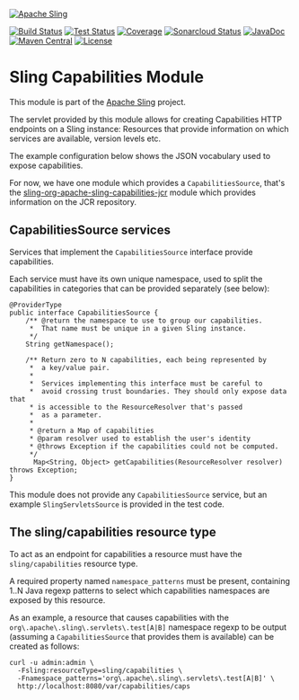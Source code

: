 [![Apache Sling](https://sling.apache.org/res/logos/sling.png)](https://sling.apache.org)

&#32;[![Build Status](https://ci-builds.apache.org/job/Sling/job/modules/job/sling-org-apache-sling-capabilities/job/master/badge/icon)](https://ci-builds.apache.org/job/Sling/job/modules/job/sling-org-apache-sling-capabilities/job/master/)&#32;[![Test Status](https://img.shields.io/jenkins/tests.svg?jobUrl=https://ci-builds.apache.org/job/Sling/job/modules/job/sling-org-apache-sling-capabilities/job/master/)](https://ci-builds.apache.org/job/Sling/job/modules/job/sling-org-apache-sling-capabilities/job/master/test/?width=800&height=600)&#32;[![Coverage](https://sonarcloud.io/api/project_badges/measure?project=apache_sling-org-apache-sling-capabilities&metric=coverage)](https://sonarcloud.io/dashboard?id=apache_sling-org-apache-sling-capabilities)&#32;[![Sonarcloud Status](https://sonarcloud.io/api/project_badges/measure?project=apache_sling-org-apache-sling-capabilities&metric=alert_status)](https://sonarcloud.io/dashboard?id=apache_sling-org-apache-sling-capabilities)&#32;[![JavaDoc](https://www.javadoc.io/badge/org.apache.sling/org.apache.sling.capabilities.svg)](https://www.javadoc.io/doc/org.apache.sling/org-apache-sling-capabilities)&#32;[![Maven Central](https://maven-badges.herokuapp.com/maven-central/org.apache.sling/org.apache.sling.capabilities/badge.svg)](https://search.maven.org/#search%7Cga%7C1%7Cg%3A%22org.apache.sling%22%20a%3A%22org.apache.sling.capabilities%22) [![License](https://img.shields.io/badge/License-Apache%202.0-blue.svg)](https://www.apache.org/licenses/LICENSE-2.0)

Sling Capabilities Module
=========================

This module is part of the [Apache Sling](https://sling.apache.org) project.

The servlet provided by this module allows for creating Capabilities HTTP endpoints
on a Sling instance: Resources that provide information on which services are available,
version levels etc.

The example configuration below shows the JSON vocabulary used to expose capabilities.

For now, we have one module which provides a `CapabilitiesSource`, that's the [sling-org-apache-sling-capabilities-jcr](https://github.com/apache/sling-org-apache-sling-capabilities-jcr) module which provides information on the JCR repository.

CapabilitiesSource services
----------------------------

Services that implement the `CapabilitiesSource` interface provide capabilities.

Each service must have its own unique namespace, used to split the capabilities in
categories that can be provided separately (see below):

    @ProviderType
    public interface CapabilitiesSource {
        /** @return the namespace to use to group our capabilities.
         *  That name must be unique in a given Sling instance.
         */
        String getNamespace();
	
        /** Return zero to N capabilities, each being represented by
         *  a key/value pair.
         *
         *  Services implementing this interface must be careful to
         *  avoid crossing trust boundaries. They should only expose data that
         * is accessible to the ResourceResolver that's passed
         *  as a parameter.
         *
         * @return a Map of capabilities
         * @param resolver used to establish the user's identity
         * @throws Exception if the capabilities could not be computed.
         */
          Map<String, Object> getCapabilities(ResourceResolver resolver) throws Exception;
    }

This module does not provide any `CapabilitiesSource` service, but an example `SlingServletsSource` is provided in the test code.
    
The sling/capabilities resource type
------------------------------------

To act as an endpoint for capabilities a resource must have the `sling/capabilities`
resource type.

A required property named `namespace_patterns` must be present, containing 1..N Java
regexp patterns to select which capabilities namespaces are exposed by this resource.

As an example, a resource that causes capabilities with the `org\.apache\.sling\.servlets\.test[A|B]` namespace regexp to be output (assuming a `CapabilitiesSource` that provides them is available) can be created as follows:

    curl -u admin:admin \
      -Fsling:resourceType=sling/capabilities \
      -Fnamespace_patterns='org\.apache\.sling\.servlets\.test[A|B]' \
      http://localhost:8080/var/capabilities/caps
